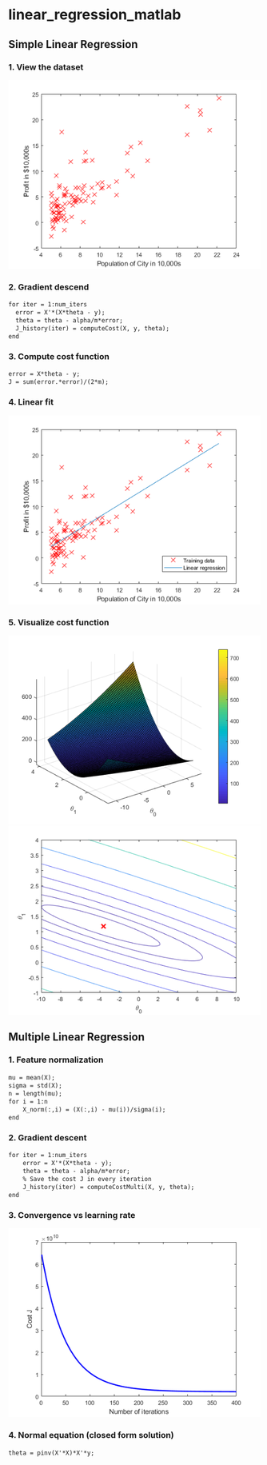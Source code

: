 # linear_regression_matlab

## Simple Linear Regression

### 1. View the dataset
![Dataset]( https://raw.githubusercontent.com/guoqi228/linear_regression_matlab/master/fig_1_data.png )

### 2. Gradient descend
```
for iter = 1:num_iters
  error = X'*(X*theta - y);
  theta = theta - alpha/m*error;
  J_history(iter) = computeCost(X, y, theta);
end
```

### 3. Compute cost function
```
error = X*theta - y;
J = sum(error.*error)/(2*m);
```

### 4. Linear fit
![Linear fit]( https://raw.githubusercontent.com/guoqi228/linear_regression_matlab/master/fig_2_linear_fit.png )

### 5. Visualize cost function
![Cost function - surf]( https://raw.githubusercontent.com/guoqi228/linear_regression_matlab/master/fig_3_cost.png )
![Cost function - contour]( https://raw.githubusercontent.com/guoqi228/linear_regression_matlab/master/fig_4_cost_2.png )

## Multiple Linear Regression

### 1. Feature normalization
```
mu = mean(X);
sigma = std(X);
n = length(mu);
for i = 1:n
    X_norm(:,i) = (X(:,i) - mu(i))/sigma(i);
end
```

### 2. Gradient descent
```
for iter = 1:num_iters
    error = X'*(X*theta - y);
    theta = theta - alpha/m*error;
    % Save the cost J in every iteration    
    J_history(iter) = computeCostMulti(X, y, theta);
end
```

### 3. Convergence vs learning rate
![Cost function - Learning rate]( https://raw.githubusercontent.com/guoqi228/linear_regression_matlab/master/fig_5_gradient_descend.png )

### 4. Normal equation (closed form solution)
```
theta = pinv(X'*X)*X'*y;
```

